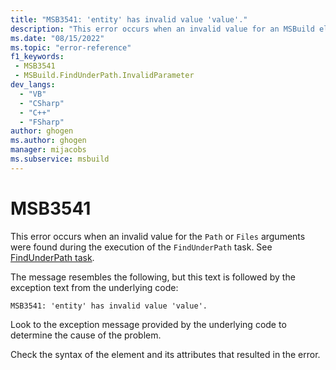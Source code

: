```yaml
---
title: "MSB3541: 'entity' has invalid value 'value'."
description: "This error occurs when an invalid value for an MSBuild element or attribute was found during the processing of a project file."
ms.date: "08/15/2022"
ms.topic: "error-reference"
f1_keywords:
 - MSB3541
 - MSBuild.FindUnderPath.InvalidParameter
dev_langs:
  - "VB"
  - "CSharp"
  - "C++"
  - "FSharp"
author: ghogen
ms.author: ghogen
manager: mijacobs
ms.subservice: msbuild
---
```

# MSB3541

This error occurs when an invalid value for the `Path` or `Files` arguments were found during the execution of the  `FindUnderPath` task. See [FindUnderPath task](../findunderpath-task.md).

The message resembles the following, but this text is followed by the exception text from the underlying code:

```output
MSB3541: 'entity' has invalid value 'value'.
```

Look to the exception message provided by the underlying code to determine the cause of the problem.

Check the syntax of the element and its attributes that resulted in the error.
